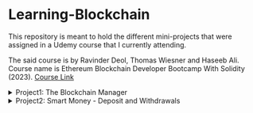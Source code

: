 # Learning-Blockchain
This repository is meant to hold the different mini-projects that were assigned in a Udemy course that I currently attending.

The said course is by Ravinder Deol, Thomas Wiesner and Haseeb Ali. Course name is Ethereum Blockchain Developer Bootcamp With Solidity (2023).
[Course Link](https://www.udemy.com/share/101Im23@Lf_vruBXgeWdxFgCYImph43nsbUwnpsUZdNZot3W0dQ1evfA_-CFVusEUIeYIbRPmg==/)

<details>
  <summary>Project1: The Blockchain Manager</summary>
    This contract will save a message on the blockchain readable to everyone but writeable only to the person that deployed the contract.
    We shall also count how many times the message was updated.
</details>

<details>
  <summary>Project2: Smart Money - Deposit and Withdrawals</summary>
</details>
